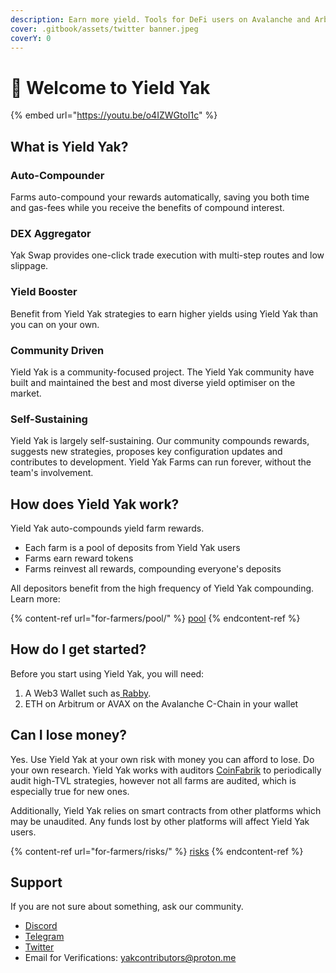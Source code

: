```yaml
---
description: Earn more yield. Tools for DeFi users on Avalanche and Arbitrum.
cover: .gitbook/assets/twitter banner.jpeg
coverY: 0
---
```


# 👋 Welcome to Yield Yak

{% embed url="https://youtu.be/o4IZWGtoI1c" %}

## What is Yield Yak?

### Auto-Compounder

Farms auto-compound your rewards automatically, saving you both time and gas-fees while you receive the benefits of compound interest.&#x20;

### DEX Aggregator

Yak Swap provides one-click trade execution with multi-step routes and low slippage.&#x20;

### Yield Booster

Benefit from Yield Yak strategies to earn higher yields using Yield Yak than you can on your own.&#x20;

### Community Driven

Yield Yak is a community-focused project. The Yield Yak community have built and maintained the best and most diverse yield optimiser on the market.

### Self-Sustaining

Yield Yak is largely self-sustaining. Our community compounds rewards, suggests new strategies, proposes key configuration updates and contributes to development. Yield Yak Farms can run forever, without the team's involvement.

## How does Yield Yak work?

Yield Yak auto-compounds yield farm rewards.

* Each farm is a pool of deposits from Yield Yak users
* Farms earn reward tokens
* Farms reinvest all rewards, compounding everyone's deposits

All depositors benefit from the high frequency of Yield Yak compounding. Learn more:

{% content-ref url="for-farmers/pool/" %}
[pool](for-farmers/pool/)
{% endcontent-ref %}

## How do I get started?

Before you start using Yield Yak, you will need:

1. A Web3 Wallet such as[ Rabby](https://rabby.io/).&#x20;
2. &#x20;ETH on Arbitrum or AVAX on the Avalanche C-Chain in your wallet&#x20;

## Can I lose money?

Yes. Use Yield Yak at your own risk with money you can afford to lose. Do your own research. Yield Yak works with auditors [CoinFabrik](https://coinfabrik.com) to periodically audit high-TVL strategies, however not all farms are audited, which is especially true for new ones. &#x20;

Additionally, Yield Yak relies on smart contracts from other platforms which may be unaudited. Any funds lost by other platforms will affect Yield Yak users.

{% content-ref url="for-farmers/risks/" %}
[risks](for-farmers/risks/)
{% endcontent-ref %}

## Support

If you are not sure about something, ask our community.

* [Discord](https://discord.gg/qJ2wxEJ2h5)
* [Telegram](https://t.me/yieldyak)
* [Twitter](https://twitter.com/yieldyak_)
* Email for Verifications: yakcontributors@proton.me
